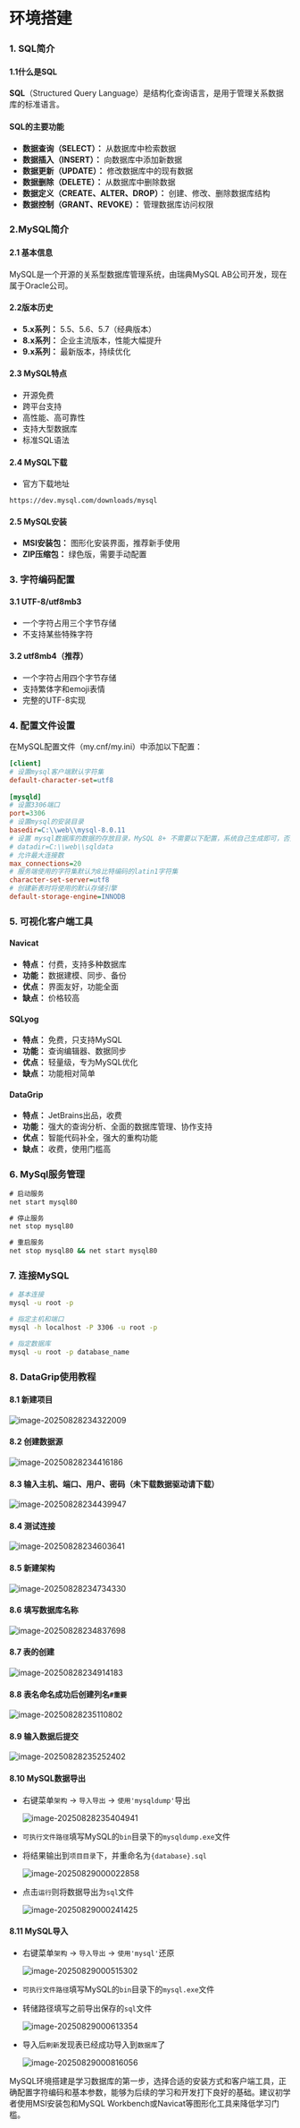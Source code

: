 # 环境搭建

### 1. SQL简介

#### 1.1什么是SQL

**SQL**（Structured Query Language）是结构化查询语言，是用于管理关系数据库的标准语言。

#### SQL的主要功能

- **数据查询（SELECT）：** 从数据库中检索数据
- **数据插入（INSERT）：** 向数据库中添加新数据
- **数据更新（UPDATE）：** 修改数据库中的现有数据
- **数据删除（DELETE）：** 从数据库中删除数据
- **数据定义（CREATE、ALTER、DROP）：** 创建、修改、删除数据库结构
- **数据控制（GRANT、REVOKE）：** 管理数据库访问权限

### 2.MySQL简介

#### 2.1 基本信息

MySQL是一个开源的关系型数据库管理系统，由瑞典MySQL AB公司开发，现在属于Oracle公司。

#### 2.2版本历史

- **5.x系列：** 5.5、5.6、5.7（经典版本）
- **8.x系列：** 企业主流版本，性能大幅提升
- **9.x系列：** 最新版本，持续优化

#### 2.3 MySQL特点

- 开源免费
- 跨平台支持
- 高性能、高可靠性
- 支持大型数据库
- 标准SQL语法

#### 2.4 MySQL下载

- 官方下载地址

```
https://dev.mysql.com/downloads/mysql
```

#### 2.5 MySQL安装

- **MSI安装包：** 图形化安装界面，推荐新手使用
- **ZIP压缩包：** 绿色版，需要手动配置

### 3. 字符编码配置

#### 3.1 UTF-8/utf8mb3
- 一个字符占用三个字节存储
- 不支持某些特殊字符

#### 3.2 utf8mb4（推荐）
- 一个字符占用四个字节存储
- 支持繁体字和emoji表情
- 完整的UTF-8实现

### 4. 配置文件设置

在MySQL配置文件（my.cnf/my.ini）中添加以下配置：

```ini
[client]
# 设置mysql客户端默认字符集
default-character-set=utf8
 
[mysqld]
# 设置3306端口
port=3306
# 设置mysql的安装目录
basedir=C:\\web\\mysql-8.0.11
# 设置 mysql数据库的数据的存放目录，MySQL 8+ 不需要以下配置，系统自己生成即可，否则有可能报错
# datadir=C:\\web\\sqldata
# 允许最大连接数
max_connections=20
# 服务端使用的字符集默认为8比特编码的latin1字符集
character-set-server=utf8
# 创建新表时将使用的默认存储引擎
default-storage-engine=INNODB
```

### 5. 可视化客户端工具

#### Navicat

- **特点：** 付费，支持多种数据库
- **功能：** 数据建模、同步、备份
- **优点：** 界面友好，功能全面
- **缺点：** 价格较高

#### SQLyog

- **特点：** 免费，只支持MySQL
- **功能：** 查询编辑器、数据同步
- **优点：** 轻量级，专为MySQL优化
- **缺点：** 功能相对简单

#### DataGrip

- **特点：** JetBrains出品，收费
- **功能：** 强大的查询分析、全面的数据库管理、协作支持
- **优点：** 智能代码补全，强大的重构功能
- **缺点：** 收费，使用门槛高

### 6. MySql服务管理

```cmd
# 启动服务
net start mysql80

# 停止服务
net stop mysql80

# 重启服务
net stop mysql80 && net start mysql80
```

### 7. 连接MySQL

```bash
# 基本连接
mysql -u root -p

# 指定主机和端口
mysql -h localhost -P 3306 -u root -p

# 指定数据库
mysql -u root -p database_name
```

### 8. DataGrip使用教程

#### 8.1 新建项目

![image-20250828234322009](images\image-20250828234322009.png)

#### 8.2 创建数据源

![image-20250828234416186](images\image-20250828234416186.png)

#### 8.3 输入主机、端口、用户、密码（未下载数据驱动请下载）

![image-20250828234439947](images\image-20250828234439947.png)

#### 8.4 测试连接

![image-20250828234603641](images\image-20250828234603641.png)

#### 8.5 新建架构

![image-20250828234734330](images\image-20250828234734330.png)

#### 8.6 填写数据库名称

![image-20250828234837698](images\image-20250828234837698.png)

#### 8.7 表的创建

![image-20250828234914183](images\image-20250828234914183.png)

#### 8.8 表名命名成功后创建列名`#重要`

![image-20250828235110802](images\image-20250828235110802.png)

#### 8.9 输入数据后提交

![image-20250828235252402](images\image-20250828235252402.png)

#### 8.10 MySQL数据导出

- 右键菜单`架构` -> `导入导出` -> `使用'mysqldump'`导出

  ![image-20250828235404941](images\image-20250828235404941.png)

- `可执行文件路径`填写MySQL的`bin`目录下的`mysqldump.exe`文件

- 将结果输出到`项目目录`下，并重命名为`{database}.sql`

  ![image-20250829000022858](images\image-20250829000022858.png)

- 点击`运行`则将数据导出为`sql`文件

  ![image-20250829000241425](images\image-20250829000241425.png)

#### 8.11 MySQL导入

- 右键菜单`架构` -> `导入导出` -> `使用'mysql'`还原

  ![image-20250829000515302](images\image-20250829000515302.png)

- `可执行文件路径`填写MySQL的`bin`目录下的`mysql.exe`文件

- 转储路径填写之前导出保存的`sql`文件

  ![image-20250829000613354](images\image-20250829000613354.png)

- 导入后`刷新`发现表已经成功导入到`数据库`了

  ![image-20250829000816056](images\image-20250829000816056.png)

MySQL环境搭建是学习数据库的第一步，选择合适的安装方式和客户端工具，正确配置字符编码和基本参数，能够为后续的学习和开发打下良好的基础。建议初学者使用MSI安装包和MySQL Workbench或Navicat等图形化工具来降低学习门槛。
